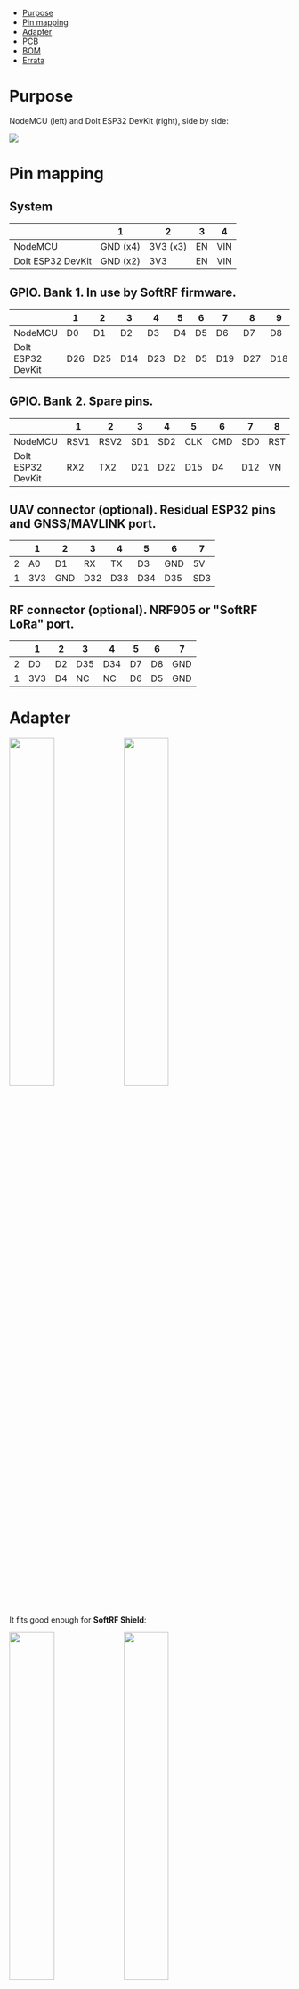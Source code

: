 * [Purpose](https://github.com/lyusupov/ESP32-NODEMCU-ADAPTER#purpose)
* [Pin mapping](https://github.com/lyusupov/ESP32-NODEMCU-ADAPTER#pin-mapping)
* [Adapter](https://github.com/lyusupov/ESP32-NODEMCU-ADAPTER#adapter)
* [PCB](https://github.com/lyusupov/ESP32-NODEMCU-ADAPTER#pcb-manufacturing)
* [BOM](https://github.com/lyusupov/ESP32-NODEMCU-ADAPTER#bill-of-materials)
* [Errata](https://github.com/lyusupov/ESP32-NODEMCU-ADAPTER#errata)

# Purpose

NodeMCU (left) and DoIt ESP32 DevKit (right), side by side: <br>

![](https://github.com/lyusupov/SoftRF/raw/master/documents/images/ESP32-NODEMCU-ADAPTER-1.jpg)

# Pin mapping

## System

|  | 1 | 2 | 3 | 4 |
| ----------------- | -------- | -------- | -- | --- |
| NodeMCU           | GND (x4) | 3V3 (x3) | EN | VIN |
| DoIt ESP32 DevKit | GND (x2) | 3V3      | EN | VIN |

## GPIO. Bank 1. In use by SoftRF firmware.

|  |1|2|3|4|5|6|7|8|9|10|11|12|13|
| ----------------- |--|--|--|--|--|--|--|--|--|---|---|--|---|
| NodeMCU           |D0|D1|D2|D3|D4|D5|D6|D7|D8|RX|TX|A0|SD3|
| DoIt ESP32 DevKit |D26|D25|D14|D23|D2|D5|D19|D27|D18|RX0|TX0|VP|D13|

## GPIO. Bank 2. Spare pins.

|  |1|2|3|4|5|6|7|8|
| ----------------- |--|--|--|--|--|--|--|--|
| NodeMCU           |RSV1|RSV2|SD1|SD2|CLK|CMD|SD0|RST|
| DoIt ESP32 DevKit |RX2|TX2|D21|D22|D15|D4|D12|VN|

## UAV connector (optional). Residual ESP32 pins and GNSS/MAVLINK port.
|  |1|2|3|4|5|6|7|
|--|--|--|--|--|--|--|--|
| 2 |A0|D1|RX|TX|D3|GND|5V|
| 1 |3V3|GND|D32|D33|D34|D35|SD3|

## RF connector (optional). NRF905 or "SoftRF LoRa" port.

|  |1|2|3|4|5|6|7|
|--|--|--|--|--|--|--|--|
| 2 |D0|D2|D35|D34|D7|D8|GND|
| 1 |3V3|D4|NC|NC|D6|D5|GND|

# Adapter

<p><img src="https://github.com/lyusupov/SoftRF/raw/master/documents/images/ESP32-NODEMCU-ADAPTER-5.jpg" width="40%" height="40%"> <img src="https://github.com/lyusupov/SoftRF/raw/master/documents/images/ESP32-NODEMCU-ADAPTER-6.jpg" width="40%" height="40%"></p>

It fits good enough for **SoftRF Shield**: <br> 

<p><img src="https://github.com/lyusupov/SoftRF/raw/master/documents/images/ESP32-NODEMCU-ADAPTER-8.jpg" width="40%" height="40%"> <img src="https://github.com/lyusupov/SoftRF/raw/master/documents/images/ESP32-NODEMCU-ADAPTER-7.jpg" width="40%" height="40%"></p>

and for **SoftRF Enclosure V4** as well:  <br>

![](https://github.com/lyusupov/SoftRF/raw/master/documents/images/ESP32-NODEMCU-ADAPTER-9.jpg)

# PCB manufacturing

You can order the PCB direct from manufacturer: &nbsp;&nbsp;&nbsp;&nbsp; <a href="https://PCBs.io/share/4xgbg"><img src="https://s3.amazonaws.com/pcbs.io/share.png" alt="Order from PCBs.io"></img></a><br>

Estimated price for minimum 4 pcs of the PCB with basic international shipping included in is around 7 USD.<br>

Expect to wait:
- 1 week for panelization
- 2 weeks for fabrication 
- 1-2 weeks for delivery to your location

![](https://github.com/lyusupov/SoftRF/raw/master/documents/images/ESP32-NODEMCU-ADAPTER-PCB.JPG)

# Bill of materials

Number|Part|Qty|Picture|Source
---|---|---|---|---
1|PCB|1|![](https://s3.amazonaws.com/pcbsio/svgs/e35706dacc5c602ce8189f8155dde1864330ef9521bdc46b84b4bb962c59313d/top.svg)|<a href="https://PCBs.io/share/4xgbg"><img src="https://s3.amazonaws.com/pcbs.io/share.png" alt="Order from PCBs.io"></img></a>
2|1x40 female header 2.54mm|1|![](https://github.com/lyusupov/SoftRF/blob/master/documents/images/bom/f1x40.jpg)|[AliExpress](https://www.aliexpress.com/item/10-2-54-40/32839452712.html)
3|1x40 male header 2.54mm|1|![](https://github.com/lyusupov/SoftRF/blob/master/documents/images/bom/m40.jpg)|[AliExpress](https://www.aliexpress.com/item/10pcs-40-Pin-1x40-Single-Row-Male-2-54-Breakable-Pin-Header-Connector-Strip-for-Arduino/32806313091.html)

# Errata

## Revision 1.1
<br>
No known errors.

## Revision 1.0

### Issue
ESP32 does bot boot when an I2C device is connected to SoftRF LoRa I2C port.<br>

### Reason
In accordance with ESP32 datasheet, GPIO12 is one of boot-time sensitive "strapping" pins.<br>

### Fix
Swap ESP32's GPIO12 with GPIO2.<br>
<br>
1. With use of a multimeter, check continuity between ESP32's D12 and NodeMCU's D4.<br>
2. Use a sharp knife tip to scratch mask paint near D12 as shown on these pictures:<br>
<p><img src="https://github.com/lyusupov/SoftRF/raw/master/documents/images/ESP32-NODEMCU-ADAPTER-10.jpg" width="40%" height="40%"> <img src="https://github.com/lyusupov/SoftRF/raw/master/documents/images/ESP32-NODEMCU-ADAPTER-11.jpg" align="top" width="40%" height="40%"></p>
3. Cut the copper wire near D12:<br>
<p><img src="https://github.com/lyusupov/SoftRF/raw/master/documents/images/ESP32-NODEMCU-ADAPTER-12.jpg" width="40%" height="40%"> <img src="https://github.com/lyusupov/SoftRF/raw/master/documents/images/ESP32-NODEMCU-ADAPTER-13.jpg" align="top" width="40%" height="40%"></p>
4. Use the multimeter to check continuity loss between ESP32's D12 and NodeMCU's D4.<br>
5. Solder a wire between ESP32's D2 and NodeMCU's D4.<br>

#### Variant A. Adapter.

![](https://github.com/lyusupov/SoftRF/raw/master/documents/images/ESP32-NODEMCU-ADAPTER-14.jpg)

#### Variant B. UAV board.

![](https://github.com/lyusupov/SoftRF/raw/master/documents/images/ESP32-NODEMCU-ADAPTER-15.jpg)

6. Use the multimeter to check continuity between ESP32's D2 and NodeMCU's D4.<br>
